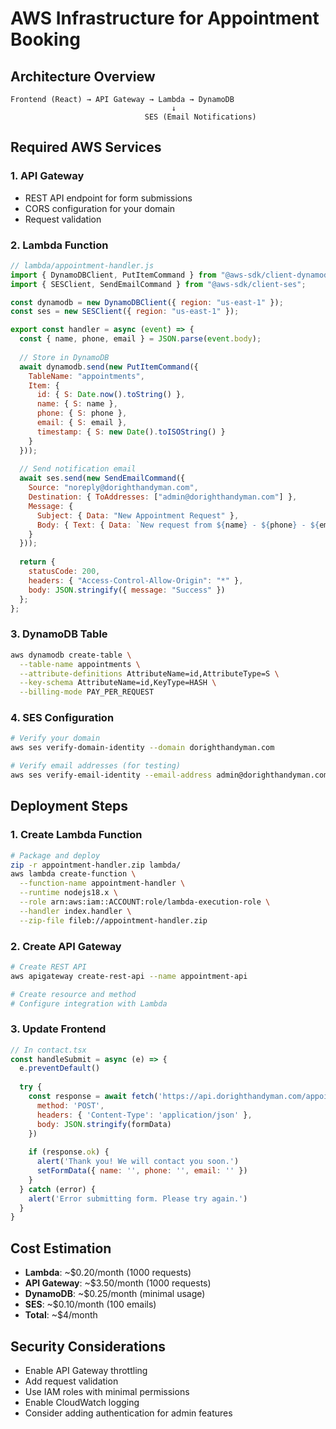 # AWS Infrastructure for Appointment Booking

## Architecture Overview

```
Frontend (React) → API Gateway → Lambda → DynamoDB
                                    ↓
                              SES (Email Notifications)
```

## Required AWS Services

### 1. API Gateway
- REST API endpoint for form submissions
- CORS configuration for your domain
- Request validation

### 2. Lambda Function
```javascript
// lambda/appointment-handler.js
import { DynamoDBClient, PutItemCommand } from "@aws-sdk/client-dynamodb";
import { SESClient, SendEmailCommand } from "@aws-sdk/client-ses";

const dynamodb = new DynamoDBClient({ region: "us-east-1" });
const ses = new SESClient({ region: "us-east-1" });

export const handler = async (event) => {
  const { name, phone, email } = JSON.parse(event.body);
  
  // Store in DynamoDB
  await dynamodb.send(new PutItemCommand({
    TableName: "appointments",
    Item: {
      id: { S: Date.now().toString() },
      name: { S: name },
      phone: { S: phone },
      email: { S: email },
      timestamp: { S: new Date().toISOString() }
    }
  }));
  
  // Send notification email
  await ses.send(new SendEmailCommand({
    Source: "noreply@dorighthandyman.com",
    Destination: { ToAddresses: ["admin@dorighthandyman.com"] },
    Message: {
      Subject: { Data: "New Appointment Request" },
      Body: { Text: { Data: `New request from ${name} - ${phone} - ${email}` } }
    }
  }));
  
  return {
    statusCode: 200,
    headers: { "Access-Control-Allow-Origin": "*" },
    body: JSON.stringify({ message: "Success" })
  };
};
```

### 3. DynamoDB Table
```bash
aws dynamodb create-table \
  --table-name appointments \
  --attribute-definitions AttributeName=id,AttributeType=S \
  --key-schema AttributeName=id,KeyType=HASH \
  --billing-mode PAY_PER_REQUEST
```

### 4. SES Configuration
```bash
# Verify your domain
aws ses verify-domain-identity --domain dorighthandyman.com

# Verify email addresses (for testing)
aws ses verify-email-identity --email-address admin@dorighthandyman.com
```

## Deployment Steps

### 1. Create Lambda Function
```bash
# Package and deploy
zip -r appointment-handler.zip lambda/
aws lambda create-function \
  --function-name appointment-handler \
  --runtime nodejs18.x \
  --role arn:aws:iam::ACCOUNT:role/lambda-execution-role \
  --handler index.handler \
  --zip-file fileb://appointment-handler.zip
```

### 2. Create API Gateway
```bash
# Create REST API
aws apigateway create-rest-api --name appointment-api

# Create resource and method
# Configure integration with Lambda
```

### 3. Update Frontend
```javascript
// In contact.tsx
const handleSubmit = async (e) => {
  e.preventDefault()
  
  try {
    const response = await fetch('https://api.dorighthandyman.com/appointments', {
      method: 'POST',
      headers: { 'Content-Type': 'application/json' },
      body: JSON.stringify(formData)
    })
    
    if (response.ok) {
      alert('Thank you! We will contact you soon.')
      setFormData({ name: '', phone: '', email: '' })
    }
  } catch (error) {
    alert('Error submitting form. Please try again.')
  }
}
```

## Cost Estimation
- **Lambda**: ~$0.20/month (1000 requests)
- **API Gateway**: ~$3.50/month (1000 requests)
- **DynamoDB**: ~$0.25/month (minimal usage)
- **SES**: ~$0.10/month (100 emails)
- **Total**: ~$4/month

## Security Considerations
- Enable API Gateway throttling
- Add request validation
- Use IAM roles with minimal permissions
- Enable CloudWatch logging
- Consider adding authentication for admin features